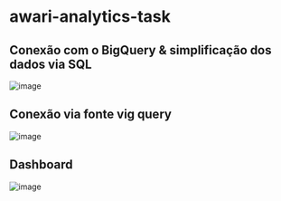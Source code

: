 # awari-analytics-task

## Conexão com o BigQuery & simplificação dos dados via SQL
![image](https://user-images.githubusercontent.com/85971408/153343819-d98ab062-30f0-46a7-84a1-c3fafa9bc112.png)

## Conexão via fonte vig query
![image](https://user-images.githubusercontent.com/85971408/153344086-bc927551-8e53-468c-955d-11f9decd7a0d.png)

## Dashboard
![image](https://user-images.githubusercontent.com/85971408/153344687-71bcfd06-45d1-44db-9692-e9420b30d113.png)
